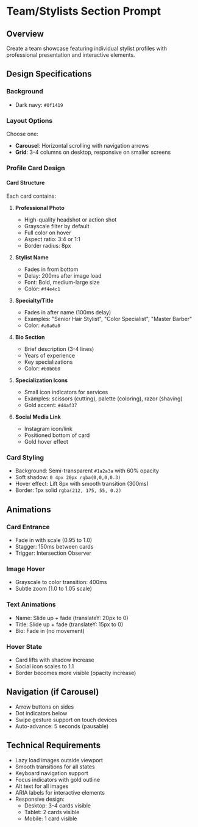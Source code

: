 # Team/Stylists Section Prompt

## Overview
Create a team showcase featuring individual stylist profiles with professional presentation and interactive elements.

## Design Specifications

### Background
- Dark navy: `#0f1419`

### Layout Options
Choose one:
- **Carousel**: Horizontal scrolling with navigation arrows
- **Grid**: 3-4 columns on desktop, responsive on smaller screens

### Profile Card Design

#### Card Structure
Each card contains:
1. **Professional Photo**
   - High-quality headshot or action shot
   - Grayscale filter by default
   - Full color on hover
   - Aspect ratio: 3:4 or 1:1
   - Border radius: 8px

2. **Stylist Name**
   - Fades in from bottom
   - Delay: 200ms after image load
   - Font: Bold, medium-large size
   - Color: `#f4e4c1`

3. **Specialty/Title**
   - Fades in after name (100ms delay)
   - Examples: "Senior Hair Stylist", "Color Specialist", "Master Barber"
   - Color: `#a0a0a0`

4. **Bio Section**
   - Brief description (3-4 lines)
   - Years of experience
   - Key specializations
   - Color: `#b0b0b0`

5. **Specialization Icons**
   - Small icon indicators for services
   - Examples: scissors (cutting), palette (coloring), razor (shaving)
   - Gold accent: `#d4af37`

6. **Social Media Link**
   - Instagram icon/link
   - Positioned bottom of card
   - Gold hover effect

### Card Styling
- Background: Semi-transparent `#1a2a3a` with 60% opacity
- Soft shadow: `0 4px 20px rgba(0,0,0,0.3)`
- Hover effect: Lift 8px with smooth transition (300ms)
- Border: 1px solid `rgba(212, 175, 55, 0.2)`

## Animations

### Card Entrance
- Fade in with scale (0.95 to 1.0)
- Stagger: 150ms between cards
- Trigger: Intersection Observer

### Image Hover
- Grayscale to color transition: 400ms
- Subtle zoom (1.0 to 1.05 scale)

### Text Animations
- Name: Slide up + fade (translateY: 20px to 0)
- Title: Slide up + fade (translateY: 15px to 0)
- Bio: Fade in (no movement)

### Hover State
- Card lifts with shadow increase
- Social icon scales to 1.1
- Border becomes more visible (opacity increase)

## Navigation (if Carousel)
- Arrow buttons on sides
- Dot indicators below
- Swipe gesture support on touch devices
- Auto-advance: 5 seconds (pausable)

## Technical Requirements
- Lazy load images outside viewport
- Smooth transitions for all states
- Keyboard navigation support
- Focus indicators with gold outline
- Alt text for all images
- ARIA labels for interactive elements
- Responsive design:
  - Desktop: 3-4 cards visible
  - Tablet: 2 cards visible
  - Mobile: 1 card visible